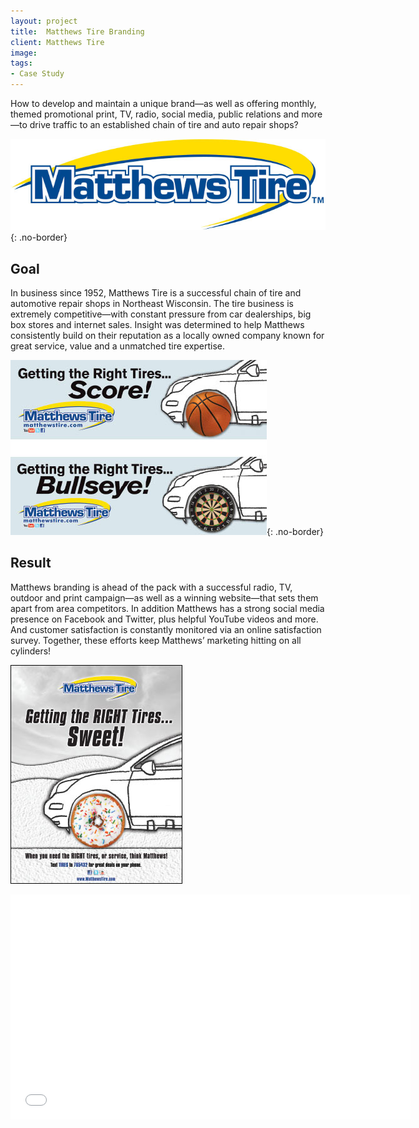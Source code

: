 ```yaml
---
layout: project
title:  Matthews Tire Branding
client: Matthews Tire
image:
tags:
- Case Study
---
```


How to develop and maintain a unique brand—as well as offering monthly, themed promotional print, TV, radio, social media, public relations and more—to drive traffic to an established chain of tire and auto repair shops?

![Matthews Logo](/img/matthews-logo.jpg){: .no-border}

## Goal

In business since 1952, Matthews Tire is a successful chain of tire and automotive repair shops in Northeast Wisconsin. The tire business is extremely competitive—with constant pressure from car dealerships, big box stores and internet sales. Insight was determined to help Matthews consistently build on their reputation as a locally owned company known for great service, value and a unmatched tire expertise.

![Matthews Billboards](/img/matthews-billboards.jpg){: .no-border}

## Result

Matthews branding is ahead of the pack with a successful radio, TV, outdoor and print campaign—as well as a winning website—that sets them apart from area competitors. In addition Matthews has a strong social media presence on Facebook and Twitter, plus helpful YouTube videos and more. And customer satisfaction is constantly monitored via an online satisfaction survey. Together, these efforts keep Matthews’ marketing hitting on all cylinders!

![Matthews Poster](/img/matthews-poster.jpg)

<iframe width="640" height="360" src="//www.youtube.com/embed/FZgdQvtaN_c" frameborder="0" allowfullscreen></iframe>